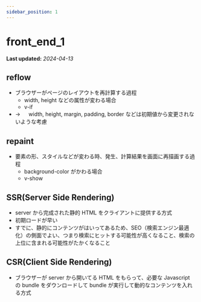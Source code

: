 ```yaml
---
sidebar_position: 1
---
```


# front_end_1

**Last updated:** _2024-04-13_

## reflow

- ブラウザーがページのレイアウトを再計算する過程
  - width, height などの属性が変わる場合
  - v-if
- → 　 width, height, margin, padding, border などは初期値から変更されないような考慮

## repaint

- 要素の形、スタイルなどが変わる時、発生、計算結果を画面に再描画する過程
  - background-color がかわる場合
  - v-show

## SSR(Server Side Rendering)

- server から完成された静的 HTML をクライアントに提供する方式
- 初期ロードが早い
- すでに、静的にコンテンツがはいってあるため、SEO（検索エンジン最適化）の側面でよい、つまり検索にヒットする可能性が高くなること、検索の上位に含まれる可能性がたかくなること

## CSR(Client Side Rendering)

- ブラウザーが server から開いてる HTML をもらって、必要な Javascript の bundle をダウンロードして bundle が実行して動的なコンテンツを入れる方式
